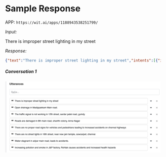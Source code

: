 # Sample Response

APP: `https://wit.ai/apps/1188943538251799/`

_Input:_

There is improper street lighting in my street

_Response:_
```json
{"text":"There is improper street lighting in my street","intents":[{"id":"290515959082259","name":"complaintOn","confidence":1}],"entities":{"wit$location:location":[{"id":"569902864150260","name":"wit$location","role":"location","start":37,"end":46,"body":"my street","confidence":0.9335,"entities":[],"suggested":true,"value":"my street","type":"value"}],"ComplaintOn:ComplaintOn":[{"id":"567667434382088","name":"ComplaintOn","role":"ComplaintOn","start":18,"end":33,"body":"street lighting","confidence":0.968,"entities":[],"value":"street lighting","type":"value"}]},"traits":{}}%  
```

##### Conversation 1
![Test Image 3](Conversation_1.png)
